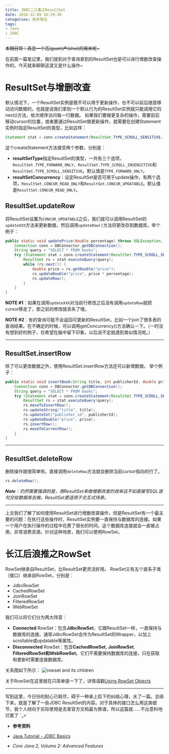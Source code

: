 ```yaml
---
title: JDBC二三事之ResultSet
date: 2018-12-09 16:29:30
categories: 技术笔记
tags: 
- Java
- JDBC
---
```


<del>本期日常：真是一个高(guan)产(shui)的周末呢~</del>

在前面一篇笔记里，我们提到对于查询拿到的ResultSet也是可以进行增删改查操作的，今天就来聊聊这波又是什么操作~

# ResultSet与增删改查
默认情况下，一个ResultSet实例是既不可以用于更新操作，也不可以前后随意移动访问数据的，也就是说我们拿到一个默认行为的ResultSet实例就只能调用它的next()方法，依次顺序访问每一行数据。
如果我们要做更复杂的操作，需要前后移动cursor的位置，或者要通过ResultSet做更新操作，就需要在创建Statement实例时指定ResultSet的类型，比如这样：

```java
Statement stat = conn.createStatement(ResultSet.TYPE_SCROLL_SENSITIVE, ResultSet.CONCUR_UPDATABLE);
```
<!--more-->

这个createStatement方法接受两个参数，分别是：
* **resultSetType**指定ResutlSet的类型，一共有三个选项，`ResultSet.TYPE_FORWARD_ONLY`、`ResultSet.TYPE_SCROLL_INSENSITIVE`和`ResultSet.TYPE_SCROLL_SENSITIVE`。默认值是`TYPE_FORWARD_ONLY`。
* **resultSetConcurrency**：设定ResultSet是否可用于update操作，有两个选项，`ResultSet.CONCUR_READ_ONLY`和`ResultSet.CONCUR_UPDATABLE`。默认值是`ResultSet.CONCUR_READ_ONLY`。

## ResultSet.updateRow
将ResultSet设置为`CONCUR_UPDATABLE`之后，我们就可以调用ResultSet的`updateXXX`方法来更新数据，然后调用`updateRow()`方法将更改存到数据库。举个例子：

```java
public static void updatePrice(double percentage) throws SQLException, IOException {
    Connection conn = DBConnector.getDBConnection();
    String query = "SELECT * FROM books";
    try (Statement stat = conn.createStatement(ResultSet.TYPE_SCROLL_SENSITIVE, ResultSet.CONCUR_UPDATABLE)) {
        ResultSet rs = stat.executeQuery(query);
        while (rs.next()) {
            double price = rs.getDouble("price");
            rs.updateDouble("price", price * percentage);
            rs.updateRow();
        }
    }
}
```

**NOTE #1**：如果在调用`updateXXX`对当前行修改之后没有调用`updateRow`就把cursor移走了，那之前的修改就丢失了哦。

**NOTE #2**：有的查询可能不会返回可更新的ResultSet，比如一个join了很多表的查询结果。在不确定的时候，可以调用getConcurrency()方法确认一下。（一时没有想到好的例子，仅希望在脑中留下印象，以后说不定就遇到类似情况呢。）

---
## ResultSet.insertRow
除了可以更改数据之外，使用ResultSet.insertRow方法还可以新增数据。
举个例子：
```java
public static void insertBook(String title, int publisherId, double price) throws SQLException{
    Connection conn = DBConnector.getDBConnection();
    String query = "SELECT * FROM books";
    try (Statement stat = conn.createStatement(ResultSet.TYPE_SCROLL_SENSITIVE, ResultSet.CONCUR_UPDATABLE)) {
        ResultSet rs = stat.executeQuery(query);
        rs.moveToInsertRow();
        rs.updateString("title", title);
        rs.updateInt("publisher_id", publisherId);
        rs.updateDouble("price", price);
        rs.insertRow();
        rs.moveToCurrentRow();
    }
}
```

---
## ResultSet.deleteRow
删除操作就很简单啦，直接调用`deleteRow`方法就会删除当前cursor指向的行了。
```java
rs.deleteRow();
```

***Note**：仍然需要强调的是，用ResultSet来做增删改查的效率远不如直接写SQL语句交给数据库去做。ResultSet更适用于交互式场景。*

---

上文我们了解了如何使用ResultSet进行增删改查操作，但是ResultSet有一个最主要的问题：在执行这些操作时，ResultSet实例要一直保持与数据库的连接。如果一个用户在执行操作的过程中花费了很长的时间，这个数据库连接就会一直被占用，非常浪费资源。针对这种场景，我们可以使用RowSet。

# 长江后浪推之RowSet
RowSet继承自ResultSet，比ResultSet更灵活好用。
RowSet又有五个直系子类（接口）继承自RowSet，分别是：
* JdbcRowSet
* CachedRowSet
* JoinRowSet
* FilteredRowSet
* WebRowSet

我们可以将它们分为两大阵营：

* **Connected** RowSet：包含**JdbcRowSet**，它跟ResultSet一样，一直保持与数据库的连接。通常JdbcRowSet会作为ResultSet的Wrapper，以加上scrollable或updatable等属性。
* **Disconnected** RowSet：包含**CachedRowSet**, **JoinRowSet**, **FilteredRowSet和WebRowSet**。它们不需要保持数据库的连接，只在获取和更新时需要连接数据库。

关系图如下所示：
![rowset and its children][1]

关于RowSet在这里就在只简单提一下了，详情请戳[Using RowSet Objects][2]

---

写到这里，今日份的耐心已耗尽，碍于一种承上启下的纠结心理，水了一篇。总结下来，就是了解了一些JDBC ResultSet的内容。对于具体的接口怎么用这类细节，我个人倾向于实际使用是去查官方文档最为靠谱，所以这篇就......不出意料地烂尾了 ˊ_>ˋ

* **参考资料**
* [Java Tutorial - JDBC Basics][1]
* *Core Java 2, Volume 2: Advanced Features*

  [1]: http://static.zybuluo.com/JaneL/ror73c2il7d9sgt16gyqmfc0/jdbc-row-set.png
  [2]: https://docs.oracle.com/javase/tutorial/jdbc/basics/rowset.html
